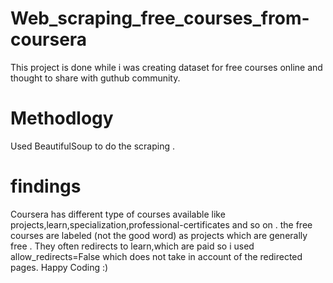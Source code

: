 # Web_scraping_free_courses_from-coursera
This project is done while i was creating dataset for free courses online and thought to share with guthub community.
# Methodlogy
Used BeautifulSoup to do the scraping .
# findings
Coursera has different type of courses available like projects,learn,specialization,professional-certificates and so on .
the free courses are labeled (not the good word) as projects which are generally free . They often redirects to learn,which are paid so i used 
allow_redirects=False which does not take in account of the redirected pages.
Happy Coding :)
